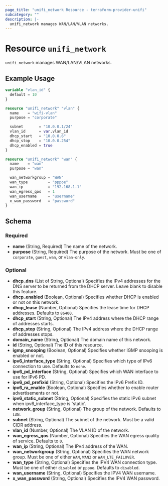 ```yaml
---
page_title: "unifi_network Resource - terraform-provider-unifi"
subcategory: ""
description: |-
  unifi_network manages WAN/LAN/VLAN networks.
---
```


# Resource `unifi_network`

`unifi_network` manages WAN/LAN/VLAN networks.

## Example Usage

```terraform
variable "vlan_id" {
  default = 10
}

resource "unifi_network" "vlan" {
  name    = "wifi-vlan"
  purpose = "corporate"

  subnet       = "10.0.0.1/24"
  vlan_id      = var.vlan_id
  dhcp_start   = "10.0.0.6"
  dhcp_stop    = "10.0.0.254"
  dhcp_enabled = true
}

resource "unifi_network" "wan" {
  name    = "wan"
  purpose = "wan"

  wan_networkgroup = "WAN"
  wan_type         = "pppoe"
  wan_ip           = "192.168.1.1"
  wan_egress_qos   = 1
  wan_username     = "username"
  x_wan_password   = "password"
}
```

## Schema

### Required

- **name** (String, Required) The name of the network.
- **purpose** (String, Required) The purpose of the network. Must be one of `corporate`, `guest`, `wan`, or `vlan-only`.

### Optional

- **dhcp_dns** (List of String, Optional) Specifies the IPv4 addresses for the DNS server to be returned from the DHCP server. Leave blank to disable this feature.
- **dhcp_enabled** (Boolean, Optional) Specifies whether DHCP is enabled or not on this network.
- **dhcp_lease** (Number, Optional) Specifies the lease time for DHCP addresses. Defaults to `86400`.
- **dhcp_start** (String, Optional) The IPv4 address where the DHCP range of addresses starts.
- **dhcp_stop** (String, Optional) The IPv4 address where the DHCP range of addresses stops.
- **domain_name** (String, Optional) The domain name of this network.
- **id** (String, Optional) The ID of this resource.
- **igmp_snooping** (Boolean, Optional) Specifies whether IGMP snooping is enabled or not.
- **ipv6_interface_type** (String, Optional) Specifies which type of IPv6 connection to use. Defaults to `none`.
- **ipv6_pd_interface** (String, Optional) Specifies which WAN interface to use for IPv6 PD.
- **ipv6_pd_prefixid** (String, Optional) Specifies the IPv6 Prefix ID.
- **ipv6_ra_enable** (Boolean, Optional) Specifies whether to enable router advertisements or not.
- **ipv6_static_subnet** (String, Optional) Specifies the static IPv6 subnet when ipv6_interface_type is 'static'.
- **network_group** (String, Optional) The group of the network. Defaults to `LAN`.
- **subnet** (String, Optional) The subnet of the network. Must be a valid CIDR address.
- **vlan_id** (Number, Optional) The VLAN ID of the network.
- **wan_egress_qos** (Number, Optional) Specifies the WAN egress quality of service. Defaults to `0`.
- **wan_ip** (String, Optional) The IPv4 address of the WAN.
- **wan_networkgroup** (String, Optional) Specifies the WAN network group. Must be one of either `WAN`, `WAN2` or `WAN_LTE_FAILOVER`.
- **wan_type** (String, Optional) Specifies the IPV4 WAN connection type. Must be one of either `disabled` or `pppoe`. Defaults to `disabled`.
- **wan_username** (String, Optional) Specifies the IPV4 WAN username.
- **x_wan_password** (String, Optional) Specifies the IPV4 WAN password.


